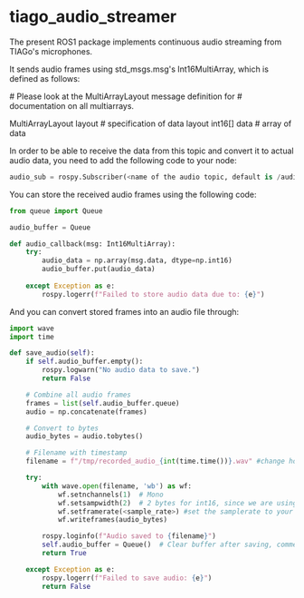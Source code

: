 # tiago_audio_streamer
The present ROS1 package implements continuous audio streaming from TIAGo's microphones.

It sends audio frames using std_msgs.msg's Int16MultiArray, which is defined as follows: 

\# Please look at the MultiArrayLayout message definition for
\# documentation on all multiarrays.

MultiArrayLayout  layout        \# specification of data layout
int16[]           data          \# array of data


In order to be able to receive the data from this topic and convert it to actual audio data, 
you need to add the following code to your node:


```python  
audio_sub = rospy.Subscriber(<name of the audio topic, default is /audio_frames>, Int16MultiArray, self.audio_callback) 
```


You can store the received audio frames using the following code: 

```python
from queue import Queue

audio_buffer = Queue

def audio_callback(msg: Int16MultiArray):
    try:
        audio_data = np.array(msg.data, dtype=np.int16)
        audio_buffer.put(audio_data)        
    
    except Exception as e:
        rospy.logerr(f"Failed to store audio data due to: {e}")
```

And you can convert stored frames into an audio file through: 

```python
import wave
import time

def save_audio(self):
    if self.audio_buffer.empty():
        rospy.logwarn("No audio data to save.")
        return False

    # Combine all audio frames
    frames = list(self.audio_buffer.queue)
    audio = np.concatenate(frames)

    # Convert to bytes
    audio_bytes = audio.tobytes()

    # Filename with timestamp
    filename = f"/tmp/recorded_audio_{int(time.time())}.wav" #change how the file is named to fit your needs.

    try:
        with wave.open(filename, 'wb') as wf:
            wf.setnchannels(1)  # Mono
            wf.setsampwidth(2)  # 2 bytes for int16, since we are using Int16MultiArray to send data.
            wf.setframerate(<sample_rate>) #set the samplerate to your robot's samplerate
            wf.writeframes(audio_bytes) 

        rospy.loginfo(f"Audio saved to {filename}")
        self.audio_buffer = Queue()  # Clear buffer after saving, comment if you want to keep the buffer
        return True

    except Exception as e:
        rospy.logerr(f"Failed to save audio: {e}")
        return False
```

